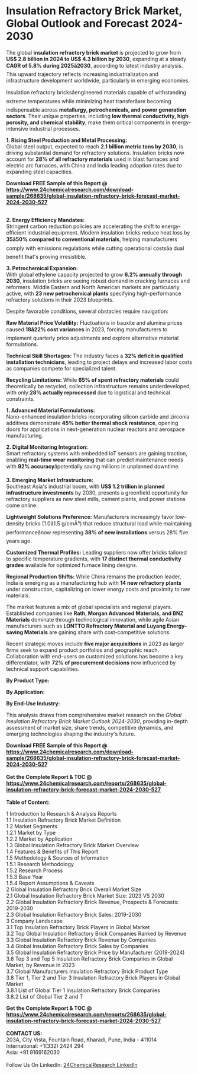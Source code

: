 <h1>Insulation Refractory Brick Market, Global Outlook and Forecast 2024-2030</h1><p>The global <strong>insulation refractory brick market</strong> is projected to grow from <strong>US$ 2.8 billion in 2024 to US$ 4.3 billion by 2030</strong>, expanding at a steady <strong>CAGR of 5.8% during 2025â2030</strong>, according to latest industry analysis. This upward trajectory reflects increasing industrialization and infrastructure development worldwide, particularly in emerging economies.</p><p>Insulation refractory bricksâengineered materials capable of withstanding extreme temperatures while minimizing heat transferâare becoming indispensable across <strong>metallurgy, petrochemicals, and power generation sectors</strong>. Their unique properties, including <strong>low thermal conductivity, high porosity, and chemical stability</strong>, make them critical components in energy-intensive industrial processes.</p><p><strong>1. Rising Steel Production and Metal Processing:</strong><br>
Global steel output, expected to reach <strong>2.1 billion metric tons by 2030</strong>, is driving substantial demand for refractory solutions. Insulation bricks now account for <strong>28% of all refractory materials</strong> used in blast furnaces and electric arc furnaces, with China and India leading adoption rates due to expanding steel capacities.</p><div><b>Download FREE Sample of this Report @ 
            <a href="https://www.24chemicalresearch.com/download-sample/268635/global-insulation-refractory-brick-forecast-market-2024-2030-527">
            https://www.24chemicalresearch.com/download-sample/268635/global-insulation-refractory-brick-forecast-market-2024-2030-527</a></b></div><br><p><strong>2. Energy Efficiency Mandates:</strong><br>
Stringent carbon reduction policies are accelerating the shift to energy-efficient industrial equipment. Modern insulation bricks reduce heat loss by <strong>35â50% compared to conventional materials</strong>, helping manufacturers comply with emissions regulations while cutting operational costsâa dual benefit that's proving irresistible.</p><p><strong>3. Petrochemical Expansion:</strong><br>
With global ethylene capacity projected to grow <strong>6.2% annually through 2030</strong>, insulation bricks are seeing robust demand in cracking furnaces and reformers. Middle Eastern and North American markets are particularly active, with <strong>23 new petrochemical plants</strong> specifying high-performance refractory solutions in their 2023 blueprints.</p><p>Despite favorable conditions, several obstacles require navigation:</p><p><strong>Raw Material Price Volatility:</strong> Fluctuations in bauxite and alumina prices caused <strong>18â22% cost variances</strong> in 2023, forcing manufacturers to implement quarterly price adjustments and explore alternative material formulations.</p><p><strong>Technical Skill Shortages:</strong> The industry faces a <strong>32% deficit in qualified installation technicians</strong>, leading to project delays and increased labor costs as companies compete for specialized talent.</p><p><strong>Recycling Limitations:</strong> While <strong>65% of spent refractory materials</strong> could theoretically be recycled, collection infrastructure remains underdeveloped, with only <strong>28% actually reprocessed</strong> due to logistical and technical constraints.</p><p><strong>1. Advanced Material Formulations:</strong><br>
Nano-enhanced insulation bricks incorporating silicon carbide and zirconia additives demonstrate <strong>45% better thermal shock resistance</strong>, opening doors for applications in next-generation nuclear reactors and aerospace manufacturing.</p><p><strong>2. Digital Monitoring Integration:</strong><br>
Smart refractory systems with embedded IoT sensors are gaining traction, enabling <strong>real-time wear monitoring</strong> that can predict maintenance needs with <strong>92% accuracy</strong>âpotentially saving millions in unplanned downtime.</p><p><strong>3. Emerging Market Infrastructure:</strong><br>
Southeast Asia's industrial boom, with <strong>US$ 1.2 trillion in planned infrastructure investments</strong> by 2030, presents a greenfield opportunity for refractory suppliers as new steel mills, cement plants, and power stations come online.</p><p><strong>Lightweight Solutions Preference:</strong> Manufacturers increasingly favor low-density bricks (1.0â1.5 g/cmÂ³) that reduce structural load while maintaining performanceânow representing <strong>38% of new installations</strong> versus 28% five years ago.</p><p><strong>Customized Thermal Profiles:</strong> Leading suppliers now offer bricks tailored to specific temperature gradients, with <strong>17 distinct thermal conductivity grades</strong> available for optimized furnace lining designs.</p><p><strong>Regional Production Shifts:</strong> While China remains the production leader, India is emerging as a manufacturing hub with <strong>14 new refractory plants</strong> under construction, capitalizing on lower energy costs and proximity to raw materials.</p><p>The market features a mix of global specialists and regional players. Established companies like <strong>Rath, Morgan Advanced Materials, and BNZ Materials</strong> dominate through technological innovation, while agile Asian manufacturers such as <strong>LONTTO Refractory Material and Luyang Energy-saving Materials</strong> are gaining share with cost-competitive solutions.</p><p>Recent strategic moves include <strong>five major acquisitions</strong> in 2023 as larger firms seek to expand product portfolios and geographic reach. Collaboration with end-users on customized solutions has become a key differentiator, with <strong>72% of procurement decisions</strong> now influenced by technical support capabilities.</p><p><strong>By Product Type:</strong></p><p><strong>By Application:</strong></p><p><strong>By End-Use Industry:</strong></p><p>This analysis draws from comprehensive market research on the <em>Global Insulation Refractory Brick Market Outlook 2024-2030</em>, providing in-depth assessment of market size, share trends, competitive dynamics, and emerging technologies shaping the industry's future.</p><div><b>Download FREE Sample of this Report @ 
            <a href="https://www.24chemicalresearch.com/download-sample/268635/global-insulation-refractory-brick-forecast-market-2024-2030-527">
            https://www.24chemicalresearch.com/download-sample/268635/global-insulation-refractory-brick-forecast-market-2024-2030-527</a></b></div><br><div><b>Get the Complete Report & TOC @ 
            <a href="https://www.24chemicalresearch.com/reports/268635/global-insulation-refractory-brick-forecast-market-2024-2030-527">
            https://www.24chemicalresearch.com/reports/268635/global-insulation-refractory-brick-forecast-market-2024-2030-527</a></b></div><br>
            <b>Table of Content:</b><p>1 Introduction to Research & Analysis Reports<br />
    1.1 Insulation Refractory Brick Market Definition<br />
    1.2 Market Segments<br />
        1.2.1 Market by Type<br />
        1.2.2 Market by Application<br />
    1.3 Global Insulation Refractory Brick Market Overview<br />
    1.4 Features & Benefits of This Report<br />
    1.5 Methodology & Sources of Information<br />
        1.5.1 Research Methodology<br />
        1.5.2 Research Process<br />
        1.5.3 Base Year<br />
        1.5.4 Report Assumptions & Caveats<br />
2 Global Insulation Refractory Brick Overall Market Size<br />
    2.1 Global Insulation Refractory Brick Market Size: 2023 VS 2030<br />
    2.2 Global Insulation Refractory Brick Revenue, Prospects & Forecasts: 2019-2030<br />
    2.3 Global Insulation Refractory Brick Sales: 2019-2030<br />
3 Company Landscape<br />
    3.1 Top Insulation Refractory Brick Players in Global Market<br />
    3.2 Top Global Insulation Refractory Brick Companies Ranked by Revenue<br />
    3.3 Global Insulation Refractory Brick Revenue by Companies<br />
    3.4 Global Insulation Refractory Brick Sales by Companies<br />
    3.5 Global Insulation Refractory Brick Price by Manufacturer (2019-2024)<br />
    3.6 Top 3 and Top 5 Insulation Refractory Brick Companies in Global Market, by Revenue in 2023<br />
    3.7 Global Manufacturers Insulation Refractory Brick Product Type<br />
    3.8 Tier 1, Tier 2 and Tier 3 Insulation Refractory Brick Players in Global Market<br />
        3.8.1 List of Global Tier 1 Insulation Refractory Brick Companies<br />
        3.8.2 List of Global Tier 2 and T</p><div><b>Get the Complete Report & TOC @ 
            <a href="https://www.24chemicalresearch.com/reports/268635/global-insulation-refractory-brick-forecast-market-2024-2030-527">
            https://www.24chemicalresearch.com/reports/268635/global-insulation-refractory-brick-forecast-market-2024-2030-527</a></b></div><br><b>CONTACT US:</b><br>
            203A, City Vista, Fountain Road, Kharadi, Pune, India - 411014<br>
            International: +1(332) 2424 294<br>
            Asia: +91 9169162030 <br><br>
            Follow Us On LinkedIn: <a href="https://www.linkedin.com/company/24chemicalresearch/">24ChemicalResearch LinkedIn</a>